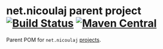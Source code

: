 net.nicoulaj parent project [![Build Status](https://travis-ci.org/nicoulaj/parent-pom.svg?branch=master)](https://travis-ci.org/nicoulaj/parent-pom) [![Maven Central](https://maven-badges.herokuapp.com/maven-central/net.nicoulaj/parent/badge.svg)](https://maven-badges.herokuapp.com/maven-central/net.nicoulaj/parent)
================================================================================================================================================================================================================================================================================================================================================

Parent POM for `net.nicoulaj` [projects](http://search.maven.org/#search%7Cga%7C1%7Cnet.nicoulaj).
